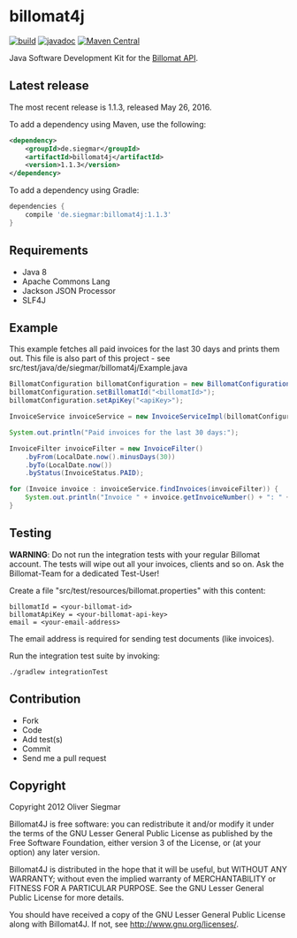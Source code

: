 billomat4j
==========

[![build](https://github.com/osiegmar/billomat4j/workflows/build/badge.svg?branch=master)](https://github.com/osiegmar/billomat4j/actions?query=branch%3Amaster)
[![javadoc](https://javadoc.io/badge2/de.siegmar/billomat4j/javadoc.svg)](https://javadoc.io/doc/de.siegmar/billomat4j)
[![Maven Central](https://img.shields.io/maven-central/v/de.siegmar/billomat4j.svg)](https://search.maven.org/search?q=g:%22de.siegmar%22%20AND%20a:%22billomat4j%22)

Java Software Development Kit for the [Billomat API](http://www.billomat.com/api).


Latest release
--------------

The most recent release is 1.1.3, released May 26, 2016.

To add a dependency using Maven, use the following:

```xml
<dependency>
    <groupId>de.siegmar</groupId>
    <artifactId>billomat4j</artifactId>
    <version>1.1.3</version>
</dependency>
```

To add a dependency using Gradle:

```gradle
dependencies {
    compile 'de.siegmar:billomat4j:1.1.3'
}
```


Requirements
------------

- Java 8
- Apache Commons Lang
- Jackson JSON Processor
- SLF4J


Example
-------

This example fetches all paid invoices for the last 30 days and prints them out.
This file is also part of this project - see src/test/java/de/siegmar/billomat4j/Example.java

```java
BillomatConfiguration billomatConfiguration = new BillomatConfiguration();
billomatConfiguration.setBillomatId("<billomatId>");
billomatConfiguration.setApiKey("<apiKey>");

InvoiceService invoiceService = new InvoiceServiceImpl(billomatConfiguration);

System.out.println("Paid invoices for the last 30 days:");

InvoiceFilter invoiceFilter = new InvoiceFilter()
    .byFrom(LocalDate.now().minusDays(30))
    .byTo(LocalDate.now())
    .byStatus(InvoiceStatus.PAID);

for (Invoice invoice : invoiceService.findInvoices(invoiceFilter)) {
    System.out.println("Invoice " + invoice.getInvoiceNumber() + ": " + invoice.getTotalNet());
}
```

Testing
-------

**WARNING**: Do not run the integration tests with your regular Billomat account.
The tests will wipe out all your invoices, clients and so on.
Ask the Billomat-Team for a dedicated Test-User!

Create a file "src/test/resources/billomat.properties" with this content:

```
billomatId = <your-billomat-id>
billomatApiKey = <your-billomat-api-key>
email = <your-email-address>
```

The email address is required for sending test documents (like invoices).

Run the integration test suite by invoking:

```
./gradlew integrationTest
```


Contribution
------------

- Fork
- Code
- Add test(s)
- Commit
- Send me a pull request


Copyright
---------

Copyright 2012 Oliver Siegmar

Billomat4J is free software: you can redistribute it and/or modify
it under the terms of the GNU Lesser General Public License as published by
the Free Software Foundation, either version 3 of the License, or
(at your option) any later version.

Billomat4J is distributed in the hope that it will be useful,
but WITHOUT ANY WARRANTY; without even the implied warranty of
MERCHANTABILITY or FITNESS FOR A PARTICULAR PURPOSE.  See the
GNU Lesser General Public License for more details.

You should have received a copy of the GNU Lesser General Public License
along with Billomat4J.  If not, see <http://www.gnu.org/licenses/>.
